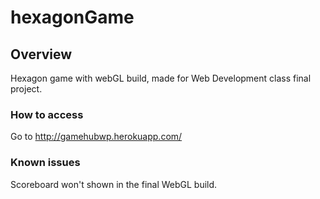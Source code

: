 # hexagonGame

## Overview

Hexagon game with webGL build, made for Web Development class final project.

### How to access 

Go to http://gamehubwp.herokuapp.com/

### Known issues

Scoreboard won't shown in the final WebGL build.
